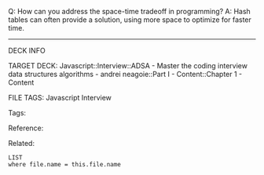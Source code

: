 Q: How can you address the space-time tradeoff in programming?
A: Hash tables can often provide a solution, using more space to optimize for faster time.
<!--ID: 1689972344236-->



---

DECK INFO

TARGET DECK: Javascript::Interview::ADSA - Master the coding interview data structures algorithms - andrei neagoie::Part I - Content::Chapter 1 - Content

FILE TAGS: Javascript Interview

Tags:

Reference:

Related:

```dataview
LIST
where file.name = this.file.name
```
